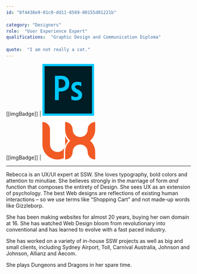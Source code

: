 ```yaml
---
id: "8f4438e9-01c0-dd11-8569-00155d01221b"

category: "Designers"
role:  "User Experience Expert"
qualifications:  "Graphic Design and Communication Diploma"

quote:  "I am not really a cat."
---
```

  

[[imgBadge]]
| ![Photoshop](../badges/photoshop-logo.png)

[[imgBadge]]
| ![UX/UI](../badges/ux-logo.png)

---
Rebecca is an UX/UI expert at SSW. She loves typography, bold colors and attention to minutiae. She believes strongly in the marriage of form *and* function that composes the entirety of Design. She sees UX as an extension of psychology. The best Web designs are reflections of existing human interactions – so we use terms like “Shopping Cart” and not made-up words like Gizzleborp.

She has been making websites for almost 20 years, buying her own domain at 16. She has watched Web Design bloom from revolutionary into conventional and has learned to evolve with a fast paced industry.

She has worked on a variety of in-house SSW projects as well as big and small clients, including Sydney Airport, Toll, Carnival Australia, Johnson and Johnson, Allianz and Aecom.

She plays Dungeons and Dragons in her spare time.
